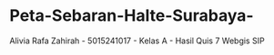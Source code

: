 # Peta-Sebaran-Halte-Surabaya-
Alivia Rafa Zahirah - 5015241017 - Kelas A - Hasil Quis 7 Webgis SIP
